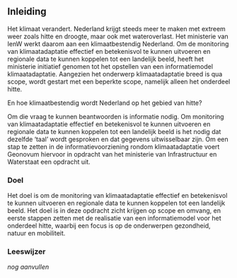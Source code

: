 ## Inleiding
Het klimaat verandert. Nederland krijgt steeds meer te maken met extreem weer zoals hitte en droogte, maar ook met wateroverlast. Het ministerie van IenW werkt daarom aan een klimaatbestendig Nederland. Om de monitoring van klimaatadaptatie effectief en betekenisvol te kunnen uitvoeren en regionale data te kunnen koppelen tot een landelijk beeld, heeft het ministerie initiatief genomen tot het opstellen van een informatiemodel klimaatadaptatie. Aangezien het onderwerp klimaatadaptatie breed is qua scope, wordt gestart met een beperkte scope, namelijk alleen het onderdeel hitte. 

En hoe klimaatbestendig wordt Nederland op het gebied van hitte?

Om die vraag te kunnen beantwoorden is informatie nodig. Om monitoring van klimaatadaptatie effectief en betekenisvol te kunnen uitvoeren en regionale data te kunnen koppelen tot een landelijk beeld is het nodig dat dezelfde ‘taal’ wordt gesproken en dat gegevens uitwisselbaar zijn.
Om een stap te zetten in de informatievoorziening rondom klimaatadaptatie voert Geonovum hiervoor in opdracht van het ministerie van Infrastructuur en Waterstaat een opdracht uit. 

### Doel
Het doel is om de monitoring van klimaatadaptatie effectief en betekenisvol te kunnen uitvoeren en regionale data te kunnen koppelen tot een landelijk beeld. Het doel is in deze opdracht zicht krijgen op scope en omvang, en eerste stappen zetten met de realisatie van een informatiemodel voor het onderdeel hitte, waarbij een focus is op de  onderwerpen gezondheid, natuur en mobiliteit.


### Leeswijzer
*nog aanvullen*
